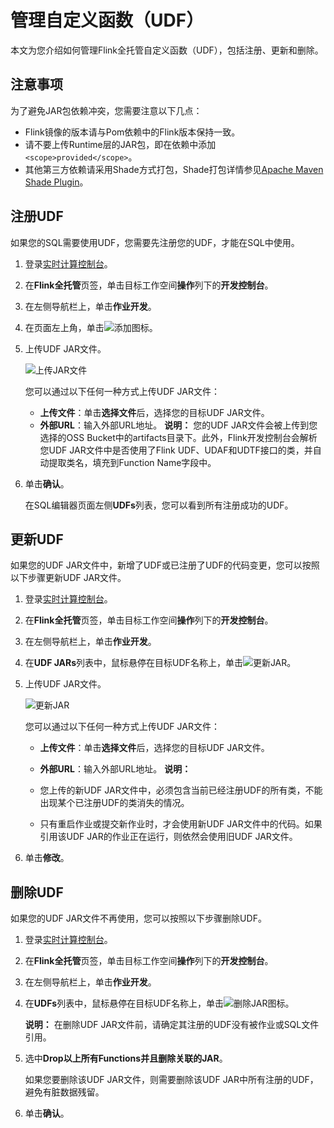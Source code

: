 # 管理自定义函数（UDF）

本文为您介绍如何管理Flink全托管自定义函数（UDF），包括注册、更新和删除。

## 注意事项

为了避免JAR包依赖冲突，您需要注意以下几点：

-   Flink镜像的版本请与Pom依赖中的Flink版本保持一致。
-   请不要上传Runtime层的JAR包，即在依赖中添加`<scope>provided</scope>`。
-   其他第三方依赖请采用Shade方式打包，Shade打包详情参见[Apache Maven Shade Plugin](https://maven.apache.org/plugins/maven-shade-plugin/index.html)。

## 注册UDF

如果您的SQL需要使用UDF，您需要先注册您的UDF，才能在SQL中使用。

1.  登录[实时计算控制台](https://realtime-compute.console.aliyun.com/console/cell?spm=a2c4g.11186623.2.16.1a8023a9J8TiPV)。

2.  在**Flink全托管**页签，单击目标工作空间**操作**列下的**开发控制台**。

3.  在左侧导航栏上，单击**作业开发**。

4.  在页面左上角，单击![添加](https://static-aliyun-doc.oss-accelerate.aliyuncs.com/assets/img/zh-CN/5957179951/p164575.png)图标。

5.  上传UDF JAR文件。

    ![上传JAR文件](https://static-aliyun-doc.oss-accelerate.aliyuncs.com/assets/img/zh-CN/0160160161/p133485.png)

    您可以通过以下任何一种方式上传UDF JAR文件：

    -   **上传文件**：单击**选择文件**后，选择您的目标UDF JAR文件。
    -   **外部URL**：输入外部URL地址。
    **说明：** 您的UDF JAR文件会被上传到您选择的OSS Bucket中的artifacts目录下。此外，Flink开发控制台会解析您UDF JAR文件中是否使用了Flink UDF、UDAF和UDTF接口的类，并自动提取类名，填充到Function Name字段中。

6.  单击**确认**。

    在SQL编辑器页面左侧**UDFs**列表，您可以看到所有注册成功的UDF。


## 更新UDF

如果您的UDF JAR文件中，新增了UDF或已注册了UDF的代码变更，您可以按照以下步骤更新UDF JAR文件。

1.  登录[实时计算控制台](https://realtime-compute.console.aliyun.com/console/cell?spm=a2c4g.11186623.2.16.1a8023a9J8TiPV)。

2.  在**Flink全托管**页签，单击目标工作空间**操作**列下的**开发控制台**。

3.  在左侧导航栏上，单击**作业开发**。

4.  在**UDF JARs**列表中，鼠标悬停在目标UDF名称上，单击![更新JAR](https://static-aliyun-doc.oss-accelerate.aliyuncs.com/assets/img/zh-CN/5957179951/p164582.png)。

5.  上传UDF JAR文件。

    ![更新JAR](https://static-aliyun-doc.oss-accelerate.aliyuncs.com/assets/img/zh-CN/0396574161/p224239.png)

    您可以通过以下任何一种方式上传UDF JAR文件：

    -   **上传文件**：单击**选择文件**后，选择您的目标UDF JAR文件。
    -   **外部URL**：输入外部URL地址。
    **说明：**

    -   您上传的新UDF JAR文件中，必须包含当前已经注册UDF的所有类，不能出现某个已注册UDF的类消失的情况。
    -   只有重启作业或提交新作业时，才会使用新UDF JAR文件中的代码。如果引用该UDF JAR的作业正在运行，则依然会使用旧UDF JAR文件。
6.  单击**修改**。


## 删除UDF

如果您的UDF JAR文件不再使用，您可以按照以下步骤删除UDF。

1.  登录[实时计算控制台](https://realtime-compute.console.aliyun.com/console/cell?spm=a2c4g.11186623.2.16.1a8023a9J8TiPV)。

2.  在**Flink全托管**页签，单击目标工作空间**操作**列下的**开发控制台**。

3.  在左侧导航栏上，单击**作业开发**。

4.  在**UDFs**列表中，鼠标悬停在目标UDF名称上，单击![删除JAR](https://static-aliyun-doc.oss-accelerate.aliyuncs.com/assets/img/zh-CN/5957179951/p164586.png)图标。

    **说明：** 在删除UDF JAR文件前，请确定其注册的UDF没有被作业或SQL文件引用。

5.  选中**Drop以上所有Functions并且删除关联的JAR**。

    如果您要删除该UDF JAR文件，则需要删除该UDF JAR中所有注册的UDF，避免有脏数据残留。

6.  单击**确认**。


